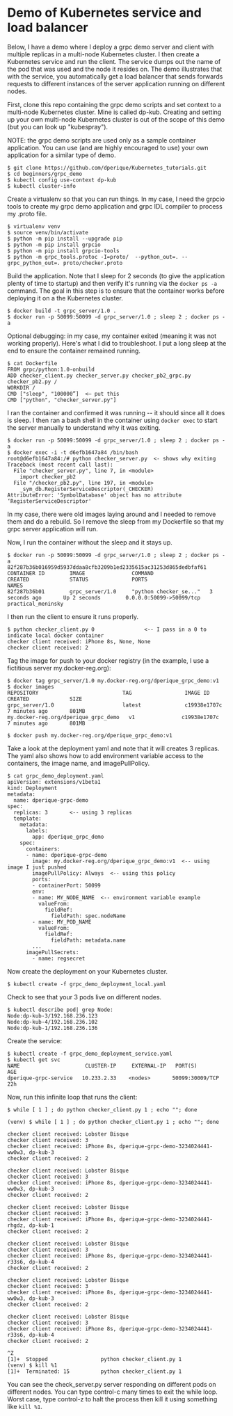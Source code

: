 # Demo of Kubernetes service and load balancer

Below, I have a demo where I deploy a grpc demo server and client with multiple replicas in
a multi-node Kubernetes cluster.  I then create a Kubernetes service and run the client.  The service
dumps out the name of the pod that was used and the node it resides on.  The demo illustrates
that with the service, you automatically get a load balancer that sends forwards requests to
different instances of the server application running on different nodes.

First, clone this repo containing the grpc demo scripts and set context to a
multi-node Kubernetes cluster.  Mine is called dp-kub.  Creating and setting up your own multi-node
Kubernetes cluster is out of the scope of this demo (but you can look up "kubespray").

NOTE: the grpc demo scripts are used only as a sample container application.  You can use
(and are highly encouraged to use) your own application for a similar type of demo. 

```
$ git clone https://github.com/dperique/Kubernetes_tutorials.git
$ cd beginners/grpc_demo
$ kubectl config use-context dp-kub
$ kubectl cluster-info
```

Create a virtualenv so that you can run things.  In my case, I need the grpcio tools to create
my grpc demo application and grpc IDL compiler to process my .proto file.

```
$ virtualenv venv
$ source venv/bin/activate
$ python -m pip install --upgrade pip
$ python -m pip install grpcio
$ python -m pip install grpcio-tools
$ python -m grpc_tools.protoc -I=proto/  --python_out=. --grpc_python_out=. proto/checker.proto
```

Build the application.  Note that I
sleep for 2 seconds (to give the application plenty of time to startup) and then verify it's running via the
``docker ps -a`` command.  The goal in this step is to ensure that the container works before
deploying it on a the Kubernetes cluster.

```
$ docker build -t grpc_server/1.0 .
$ docker run -p 50099:50099 -d grpc_server/1.0 ; sleep 2 ; docker ps -a
```

Optional debugging: in my case, my container exited (meaning it was not working properly).  Here's what I
did to troubleshoot.  I put a long sleep at the end to ensure the container remained running.

```
$ cat Dockerfile 
FROM grpc/python:1.0-onbuild
ADD checker_client.py checker_server.py checker_pb2_grpc.py checker_pb2.py /
WORKDIR /
CMD ["sleep", "100000”]  <— put this
CMD ["python", "checker_server.py"]
```

I ran the container and confirmed it was running -- it should since all it does is sleep. I then ran a bash
shell in the container using ``docker exec`` to start the server manually to understand why it was exiting.

```
$ docker run -p 50099:50099 -d grpc_server/1.0 ; sleep 2 ; docker ps -a
$ docker exec -i -t d6efb1647a84 /bin/bash
root@d6efb1647a84:/# python checker_server.py  <- shows why exiting
Traceback (most recent call last):
  File "checker_server.py", line 7, in <module>
    import checker_pb2
  File "/checker_pb2.py", line 197, in <module>
    _sym_db.RegisterServiceDescriptor(_CHECKER)
AttributeError: 'SymbolDatabase' object has no attribute ‘RegisterServiceDescriptor'
```

In my case, there were old images laying around and I needed to remove them and do a rebuild. 
So I remove the sleep from my Dockerfile so that my grpc server application will run.

Now, I run the container without the sleep and it stays up.

```
$ docker run -p 50099:50099 -d grpc_server/1.0 ; sleep 2 ; docker ps -a
82f287b36b016959d5937ddaa8cfb3209b1ed2335615ac31253d865dedbfaf61
CONTAINER ID        IMAGE               COMMAND                  CREATED             STATUS              PORTS                      NAMES
82f287b36b01        grpc_server/1.0     "python checker_se..."   3 seconds ago       Up 2 seconds        0.0.0.0:50099->50099/tcp   practical_meninsky
```

I then run the client to ensure it runs properly.

```
$ python checker_client.py 0                <-- I pass in a 0 to indicate local docker container
checker client received: iPhone 8s, None, None
checker client received: 2
```

Tag the image for push to your docker registry (in the example, I use a fictitious server my.docker-reg.org):

```
$ docker tag grpc_server/1.0 my.docker-reg.org/dperique_grpc_demo:v1
$ docker images
REPOSITORY                           TAG                 IMAGE ID            CREATED             SIZE
grpc_server/1.0                      latest              c19938e1707c        7 minutes ago       801MB
my.docker-reg.org/dperique_grpc_demo   v1               c19938e1707c        7 minutes ago       801MB

$ docker push my.docker-reg.org/dperique_grpc_demo:v1
```

Take a look at the deployment yaml and note that it will creates 3 replicas.  The yaml also shows how
to add environment variable access to the containers, the image name, and imagePullPolicy.

```
$ cat grpc_demo_deployment.yaml 
apiVersion: extensions/v1beta1
kind: Deployment
metadata:
  name: dperique-grpc-demo
spec:
  replicas: 3       <-- using 3 replicas
  template:
    metadata:
      labels:
        app: dperique_grpc_demo
    spec:
      containers:
      - name: dperique-grpc-demo
        image: my.docker-reg.org/dperique_grpc_demo:v1  <-- using image I just pushed
        imagePullPolicy: Always  <-- using this policy
        ports:
        - containerPort: 50099
        env:
        - name: MY_NODE_NAME  <-- environment variable example
          valueFrom:
            fieldRef:
              fieldPath: spec.nodeName
        - name: MY_POD_NAME
          valueFrom:
            fieldRef:
              fieldPath: metadata.name
        ...
      imagePullSecrets:
        - name: regsecret
```

Now create the deployment on your Kubernetes cluster.

```
$ kubectl create -f grpc_demo_deployment_local.yaml 
```

Check to see that your 3 pods live on different nodes.

```
$ kubectl describe pod| grep Node:
Node:dp-kub-3/192.168.236.123
Node:dp-kub-4/192.168.236.102
Node:dp-kub-1/192.168.236.136
```

Create the service:

```
$ kubectl create -f grpc_demo_deployment_service.yaml 
$ kubectl get svc
NAME                     CLUSTER-IP     EXTERNAL-IP   PORT(S)           AGE
dperique-grpc-service   10.233.2.33    <nodes>       50099:30009/TCP   22h
```

Now, run this infinite loop that runs the client:

```
$ while [ 1 ] ; do python checker_client.py 1 ; echo ""; done

(venv) $ while [ 1 ] ; do python checker_client.py 1 ; echo ""; done

checker client received: Lobster Bisque
checker client received: 3
checker client received: iPhone 8s, dperique-grpc-demo-3234024441-ww0w3, dp-kub-3
checker client received: 2

checker client received: Lobster Bisque
checker client received: 3
checker client received: iPhone 8s, dperique-grpc-demo-3234024441-ww0w3, dp-kub-3
checker client received: 2

checker client received: Lobster Bisque
checker client received: 3
checker client received: iPhone 8s, dperique-grpc-demo-3234024441-rhgdz, dp-kub-1
checker client received: 2

checker client received: Lobster Bisque
checker client received: 3
checker client received: iPhone 8s, dperique-grpc-demo-3234024441-r33s6, dp-kub-4
checker client received: 2

checker client received: Lobster Bisque
checker client received: 3
checker client received: iPhone 8s, dperique-grpc-demo-3234024441-ww0w3, dp-kub-3
checker client received: 2

checker client received: Lobster Bisque
checker client received: 3
checker client received: iPhone 8s, dperique-grpc-demo-3234024441-r33s6, dp-kub-4
checker client received: 2

^Z
[1]+  Stopped                 python checker_client.py 1
(venv) $ kill %1
[1]+  Terminated: 15          python checker_client.py 1
```

You can see the check_server.py server responding on different pods on different nodes.
You can type control-c many times to exit the while loop.  Worst case, type control-z to
halt the process then kill it using something like ``kill %1``.
